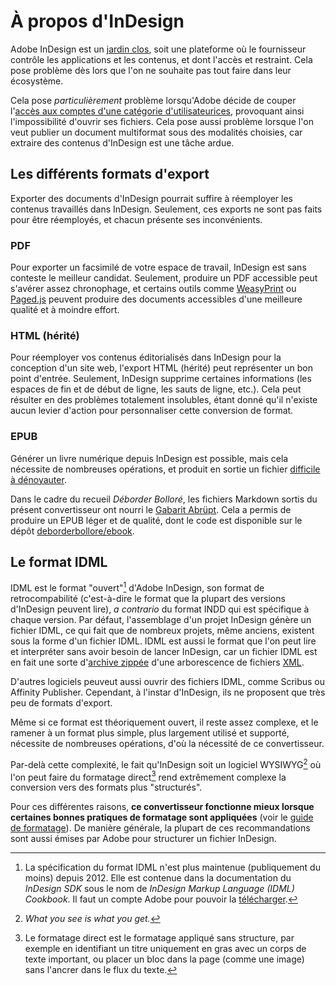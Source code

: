 # À propos d'InDesign

Adobe InDesign est un [jardin clos](https://en.wikipedia.org/w/index.php?title=Walled_garden_(technology)), soit une plateforme où le fournisseur contrôle les applications et les contenus, et dont l'accès et restraint. Cela pose problème dès lors que l'on ne souhaite pas tout faire dans leur écosystème.

Cela pose _particulièrement_ problème lorsqu'Adobe décide de couper l'[accès aux comptes d'une catégorie d'utilisateurices](https://next.ink/brief_article/suite-a-un-decret-presidentiel-adobe-va-couper-les-comptes-de-ses-clients-au-venezuela/), provoquant ainsi l'impossibilité d'ouvrir ses fichiers. Cela pose aussi problème lorsque l'on veut publier un document multiformat sous des modalités choisies, car extraire des contenus d'InDesign est une tâche ardue.

## Les différents formats d'export

Exporter des documents d'InDesign pourrait suffire à réemployer les contenus travaillés dans InDesign. Seulement, ces exports ne sont pas faits pour être réemployés, et chacun présente ses inconvénients.

### PDF

Pour exporter un facsimilé de votre espace de travail, InDesign est sans conteste le meilleur candidat. Seulement, produire un PDF accessible peut s'avérer assez chronophage, et certains outils comme [WeasyPrint](https://weasyprint.org) ou [Paged.js](https://pagedjs.org) peuvent produire des documents accessibles d'une meilleure qualité et à moindre effort.

### HTML (hérité)

Pour réemployer vos contenus éditorialisés dans InDesign pour la conception d'un site web, l'export HTML (hérité) peut représenter un bon point d'entrée. Seulement, InDesign supprime certaines informations (les espaces de fin et de début de ligne, les sauts de ligne, etc.). Cela peut résulter en des problèmes totalement insolubles, étant donné qu'il n'existe aucun levier d'action pour personnaliser cette conversion de format.

### EPUB

Générer un livre numérique depuis InDesign est possible, mais cela nécessite de nombreuses opérations, et produit en sortie un fichier [difficile à dénoyauter](https://mastodon.ar.al/@aral/113760088265003444).

Dans le cadre du recueil _Déborder Bolloré_, les fichiers Markdown sortis du présent convertisseur ont nourri le [Gabarit Abrüpt](https://codeberg.org/abrupt/gabarit-abrupt/). Cela a permis de produire un EPUB léger et de qualité, dont le code est disponible sur le dépôt [deborderbollore/ebook](https://gitlab.com/deborderbollore/ebook).

## Le format IDML

IDML est le format "ouvert"[^cookbook] d'Adobe InDesign, son format de retrocompabilité (c'est-à-dire le format que la plupart des versions d'InDesign peuvent lire), _a contrario_ du format INDD qui est spécifique à chaque version. Par défaut, l'assemblage d'un projet InDesign génère un fichier IDML, ce qui fait que de nombreux projets, même anciens, existent sous la forme d'un fichier IDML. IDML est aussi le format que l'on peut lire et interpréter sans avoir besoin de lancer InDesign, car un fichier IDML est en fait une sorte d'[archive zippée](https://fr.wikipedia.org/wiki/ZIP_(format_de_fichier)) d'une arborescence de fichiers [XML](https://fr.wikipedia.org/wiki/Extensible_Markup_Language).

D'autres logiciels peuveut aussi ouvrir des fichiers IDML, comme Scribus ou Affinity Publisher. Cependant, à l'instar d'InDesign, ils ne proposent que très peu de formats d'export.

[^cookbook]: La spécification du format IDML n'est plus maintenue (publiquement du moins) depuis 2012. Elle est contenue dans la documentation du _InDesign SDK_ sous le nom de _InDesign Markup Language (IDML) Cookbook_. Il faut un compte Adobe pour pouvoir la [télécharger](https://developer.adobe.com/console/servicesandapis).

Même si ce format est théoriquement ouvert, il reste assez complexe, et le ramener à un format plus simple, plus largement utilisé et supporté, nécessite de nombreuses opérations, d'où la nécessité de ce convertisseur.

Par-delà cette complexité, le fait qu'InDesign soit un logiciel WYSIWYG[^wysiwyg] où l'on peut faire du formatage direct[^direct] rend extrêmement complexe la conversion vers des formats plus "structurés".

[^wysiwyg]: *What you see is what you get.*

[^direct]: Le formatage direct est le formatage appliqué sans structure, par exemple en identifiant un titre uniquement en gras avec un corps de texte important, ou placer un bloc dans la page (comme une image) sans l'ancrer dans le flux du texte.

Pour ces différentes raisons, **ce convertisseur fonctionne mieux lorsque certaines bonnes pratiques de formatage sont appliquées** (voir le [guide de formatage](/4_formatting_guide)). De manière générale, la plupart de ces recommandations sont aussi émises par Adobe pour structurer un fichier InDesign.


